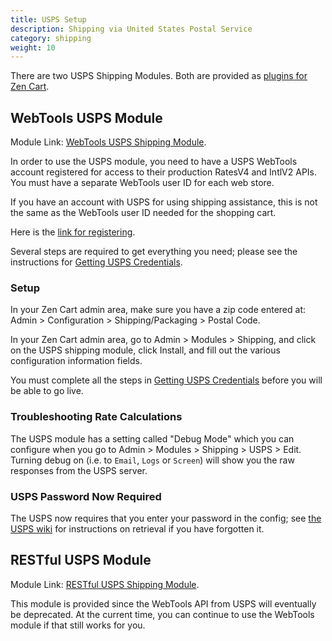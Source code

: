 ```yaml
---
title: USPS Setup 
description: Shipping via United States Postal Service 
category: shipping 
weight: 10
---
```


There are two USPS Shipping Modules.
Both are provided as [plugins for Zen Cart](/user/plugins/why_plugins/). 


## WebTools USPS Module
Module Link: [WebTools USPS Shipping Module](https://www.zen-cart.com/downloads.php?do=file&id=1292).

In order to use the USPS module, you need to have a USPS WebTools account registered for access to their production RatesV4 and IntlV2 APIs. You must have a separate WebTools user ID for each web store.

If you have an account with USPS for using shipping assistance, this is not the same as the WebTools user ID needed for the shopping cart.

Here is the [link for registering](https://www.usps.com/business/web-tools-apis/welcome.htm).

Several steps are required to get everything you need; please see the instructions for [Getting USPS Credentials](https://github.com/lat9/usps/wiki/Initial-Install:-Getting-USPS-Credentials). 

### Setup
In your Zen Cart admin area, make sure you have a zip code entered at: Admin > Configuration > Shipping/Packaging > Postal Code.

In your Zen Cart admin area, go to Admin > Modules > Shipping, and click on the USPS shipping module, click Install, and fill out the various configuration information fields.

You must complete all the steps in [Getting USPS Credentials](https://github.com/lat9/usps/wiki/Initial-Install:-Getting-USPS-Credentials) before you will be able to go live.

### Troubleshooting Rate Calculations 

The USPS module has a setting called "Debug Mode" which you can configure when you go to Admin > Modules > Shipping > USPS > Edit.  Turning debug on (i.e. to `Email`, `Logs` or `Screen`) will show you the raw responses from the USPS server. 
### USPS Password Now Required

The USPS now requires that you enter your password in the config; see [the USPS wiki](https://github.com/lat9/usps/wiki/Forgot-or--Lost-Your-USPS-API-Password%3F) for instructions on retrieval if you have forgotten it.

## RESTful USPS Module
Module Link: [RESTful USPS Shipping Module](https://www.zen-cart.com/downloads.php?do=file&id=2395).

This module is provided since the WebTools API from USPS will eventually be deprecated.  At the current time, you can continue to use the WebTools module if that still works for you.


